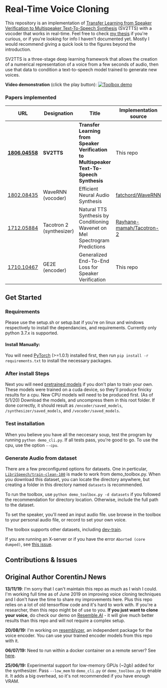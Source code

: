 # Real-Time Voice Cloning
This repository is an implementation of [Transfer Learning from Speaker Verification to Multispeaker Text-To-Speech Synthesis](https://arxiv.org/pdf/1806.04558.pdf) (SV2TTS) with a vocoder that works in real-time. Feel free to check [my thesis](https://matheo.uliege.be/handle/2268.2/6801) if you're curious, or if you're looking for info I haven't documented yet. Mostly I would recommend giving a quick look to the figures beyond the introduction.

SV2TTS is a three-stage deep learning framework that allows the creation of a numerical representation of a voice from a few seconds of audio, then use that data to condition a text-to-speech model trained to generate new voices.

**Video demonstration** (click the play button):
[![Toolbox demo](https://i.imgur.com/8lFUlgz.png)](https://www.youtube.com/watch?v=-O_hYhToKoA)



### Papers implemented  
| URL | Designation | Title | Implementation source |
| --- | ----------- | ----- | --------------------- |
|[**1806.04558**](https://arxiv.org/pdf/1806.04558.pdf) | **SV2TTS** | **Transfer Learning from Speaker Verification to Multispeaker Text-To-Speech Synthesis** | This repo |
|[1802.08435](https://arxiv.org/pdf/1802.08435.pdf) | WaveRNN (vocoder) | Efficient Neural Audio Synthesis | [fatchord/WaveRNN](https://github.com/fatchord/WaveRNN) |
|[1712.05884](https://arxiv.org/pdf/1712.05884.pdf) | Tacotron 2 (synthesizer) | Natural TTS Synthesis by Conditioning Wavenet on Mel Spectrogram Predictions | [Rayhane-mamah/Tacotron-2](https://github.com/Rayhane-mamah/Tacotron-2)
|[1710.10467](https://arxiv.org/pdf/1710.10467.pdf) | GE2E (encoder)| Generalized End-To-End Loss for Speaker Verification | This repo |


## Get Started
### Requirements
Please use the setup.sh or setup.bat if you're on linux and windows respectively to install the dependancies, and requirements. Currently only python 3.7.x is supported.

#### Install Manually:
You will need [PyTorch](https://pytorch.org/get-started/locally/) (>=1.0.1) installed first, then run `pip install -r requirements.txt` to install the necessary packages.

### After install Steps
Next you will need [pretrained models](https://github.com/CorentinJ/Real-Time-Voice-Cloning/wiki/Pretrained-models) if you don't plan to train your own.
These models were trained on a cuda device, so they'll produce finicky results for a cpu. New CPU models will need to be produced first. (As of 5/1/20)
Download the models, and uncompress them in this root folder. If done correctly, it should result as `/encoder/saved_models`, `/synthesizer/saved_models`, and `/vocoder/saved_models`.

### Test installation
When you believe you have all the neccesary soup, test the program by running `python demo_cli.py`.
If all tests pass, you're good to go. To use the cpu, use the option `--cpu`.

### Generate Audio from dataset
There are a few preconfigured options for datasets. One in perticular, [`LibriSpeech/train-clean-100`](http://www.openslr.org/resources/12/train-clean-100.tar.gz) is made to work from demo_toolbox.py. When you download this dataset, you can locate the directory anywhere, but creating a folder in this directory named `datasets` is recommended.

To run the toolbox, use `python demo_toolbox.py -d datasets` if you followed the recommendation for directory location. Otherwise, include the full path to the dataset.

To set the speaker, you'll need an input audio file. use browse in the toolbox to your personal audio file, or record to set your own voice.

The toolbox supports other datasets, including [dev-train](https://github.com/CorentinJ/Real-Time-Voice-Cloning/wiki/Training#datasets).

If you are running an X-server or if you have the error `Aborted (core dumped)`, see [this issue](https://github.com/CorentinJ/Real-Time-Voice-Cloning/issues/11#issuecomment-504733590).

## Contributions & Issues



## Original Author CorentinJ News
**13/11/19**: I'm sorry that I can't maintain this repo as much as I wish I could. I'm working full time as of June 2019 on improving voice cloning techniques and I don't have the time to share my improvements here. Plus this repo relies on a lot of old tensorflow code and it's hard to work with. If you're a researcher, then this repo might be of use to you. **If you just want to clone your voice**, do check our demo on [Resemble.AI](https://www.resemble.ai/) - it will give much better results than this repo and will not require a complex setup.

**20/08/19:** I'm working on [resemblyzer](https://github.com/resemble-ai/Resemblyzer), an independent package for the voice encoder. You can use your trained encoder models from this repo with it.

**06/07/19:** Need to run within a docker container on a remote server? See [here](https://sean.lane.sh/posts/2019/07/Running-the-Real-Time-Voice-Cloning-project-in-Docker/).

**25/06/19:** Experimental support for low-memory GPUs (~2gb) added for the synthesizer. Pass `--low_mem` to `demo_cli.py` or `demo_toolbox.py` to enable it. It adds a big overhead, so it's not recommended if you have enough VRAM.